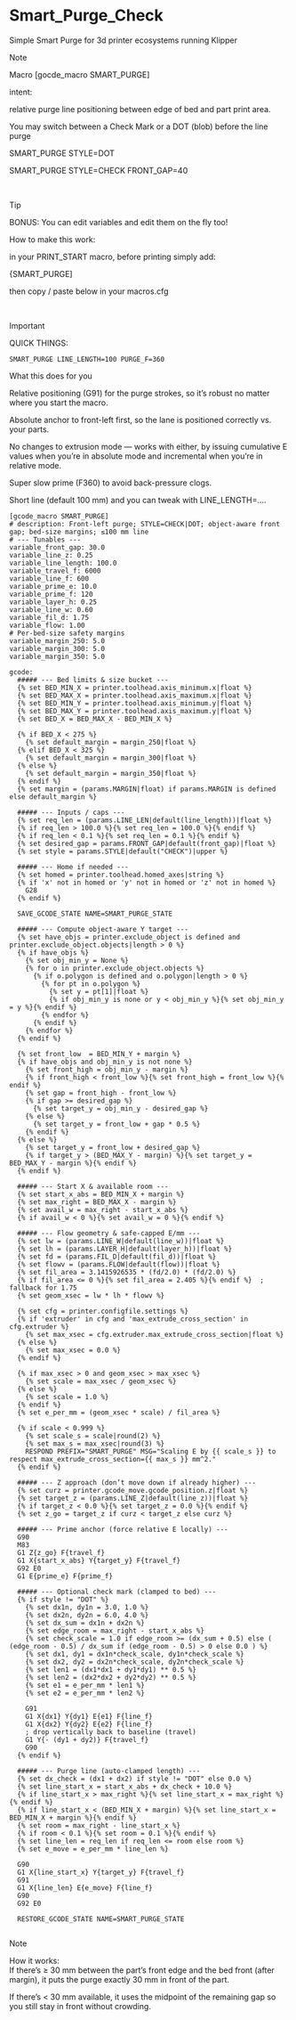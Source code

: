 # Smart_Purge_Check
Simple Smart Purge for 3d printer ecosystems running Klipper


>[!NOTE]
>Macro [gocde_macro SMART_PURGE]
>
>intent:
>
>relative purge line positioning between edge of bed and part print area.
>
>You may switch between a Check Mark or a DOT (blob) before the line purge
>
>SMART_PURGE STYLE=DOT
>
>SMART_PURGE STYLE=CHECK FRONT_GAP=40
>

<br>

>[!TIP]
>BONUS: You can edit variables and edit them on the fly too!
>
>How to make this work:
>
>in your PRINT_START macro, before printing simply add:
>
>{SMART_PURGE]
>
>then copy / paste below in your macros.cfg

<br>

>[!IMPORTANT]
>QUICK THINGS:
>
>```SMART_PURGE LINE_LENGTH=100 PURGE_F=360```
>
>What this does for you
>
>Relative positioning (G91) for the purge strokes, so it’s robust no matter where you start the macro.
>
>Absolute anchor to front-left first, so the lane is positioned correctly vs. your parts.
>
>No changes to extrusion mode — works with either, by issuing cumulative E values when you’re in absolute mode and incremental when you’re in relative mode.
>
>Super slow prime (F360) to avoid back-pressure clogs.
>
>Short line (default 100 mm) and you can tweak with LINE_LENGTH=….

```
[gcode_macro SMART_PURGE]
# description: Front-left purge; STYLE=CHECK|DOT; object-aware front gap; bed-size margins; ≤100 mm line
# --- Tunables ---
variable_front_gap: 30.0
variable_line_z: 0.25
variable_line_length: 100.0
variable_travel_f: 6000
variable_line_f: 600
variable_prime_e: 10.0
variable_prime_f: 120
variable_layer_h: 0.25
variable_line_w: 0.60
variable_fil_d: 1.75
variable_flow: 1.00
# Per-bed-size safety margins
variable_margin_250: 5.0
variable_margin_300: 5.0
variable_margin_350: 5.0

gcode:
  ##### --- Bed limits & size bucket ---
  {% set BED_MIN_X = printer.toolhead.axis_minimum.x|float %}
  {% set BED_MAX_X = printer.toolhead.axis_maximum.x|float %}
  {% set BED_MIN_Y = printer.toolhead.axis_minimum.y|float %}
  {% set BED_MAX_Y = printer.toolhead.axis_maximum.y|float %}
  {% set BED_X = BED_MAX_X - BED_MIN_X %}

  {% if BED_X < 275 %}
    {% set default_margin = margin_250|float %}
  {% elif BED_X < 325 %}
    {% set default_margin = margin_300|float %}
  {% else %}
    {% set default_margin = margin_350|float %}
  {% endif %}
  {% set margin = (params.MARGIN|float) if params.MARGIN is defined else default_margin %}

  ##### --- Inputs / caps ---
  {% set req_len = (params.LINE_LEN|default(line_length))|float %}
  {% if req_len > 100.0 %}{% set req_len = 100.0 %}{% endif %}
  {% if req_len < 0.1 %}{% set req_len = 0.1 %}{% endif %}
  {% set desired_gap = params.FRONT_GAP|default(front_gap)|float %}
  {% set style = params.STYLE|default("CHECK")|upper %}

  ##### --- Home if needed ---
  {% set homed = printer.toolhead.homed_axes|string %}
  {% if 'x' not in homed or 'y' not in homed or 'z' not in homed %}
    G28
  {% endif %}

  SAVE_GCODE_STATE NAME=SMART_PURGE_STATE

  ##### --- Compute object-aware Y target ---
  {% set have_objs = printer.exclude_object is defined and printer.exclude_object.objects|length > 0 %}
  {% if have_objs %}
    {% set obj_min_y = None %}
    {% for o in printer.exclude_object.objects %}
      {% if o.polygon is defined and o.polygon|length > 0 %}
        {% for pt in o.polygon %}
          {% set y = pt[1]|float %}
          {% if obj_min_y is none or y < obj_min_y %}{% set obj_min_y = y %}{% endif %}
        {% endfor %}
      {% endif %}
    {% endfor %}
  {% endif %}

  {% set front_low  = BED_MIN_Y + margin %}
  {% if have_objs and obj_min_y is not none %}
    {% set front_high = obj_min_y - margin %}
    {% if front_high < front_low %}{% set front_high = front_low %}{% endif %}
    {% set gap = front_high - front_low %}
    {% if gap >= desired_gap %}
      {% set target_y = obj_min_y - desired_gap %}
    {% else %}
      {% set target_y = front_low + gap * 0.5 %}
    {% endif %}
  {% else %}
    {% set target_y = front_low + desired_gap %}
    {% if target_y > (BED_MAX_Y - margin) %}{% set target_y = BED_MAX_Y - margin %}{% endif %}
  {% endif %}

  ##### --- Start X & available room ---
  {% set start_x_abs = BED_MIN_X + margin %}
  {% set max_right = BED_MAX_X - margin %}
  {% set avail_w = max_right - start_x_abs %}
  {% if avail_w < 0 %}{% set avail_w = 0 %}{% endif %}

  ##### --- Flow geometry & safe-capped E/mm ---
  {% set lw = (params.LINE_W|default(line_w))|float %}
  {% set lh = (params.LAYER_H|default(layer_h))|float %}
  {% set fd = (params.FIL_D|default(fil_d))|float %}
  {% set flowv = (params.FLOW|default(flow))|float %}
  {% set fil_area = 3.1415926535 * (fd/2.0) * (fd/2.0) %}
  {% if fil_area <= 0 %}{% set fil_area = 2.405 %}{% endif %}  ; fallback for 1.75
  {% set geom_xsec = lw * lh * flowv %}

  {% set cfg = printer.configfile.settings %}
  {% if 'extruder' in cfg and 'max_extrude_cross_section' in cfg.extruder %}
    {% set max_xsec = cfg.extruder.max_extrude_cross_section|float %}
  {% else %}
    {% set max_xsec = 0.0 %}
  {% endif %}

  {% if max_xsec > 0 and geom_xsec > max_xsec %}
    {% set scale = max_xsec / geom_xsec %}
  {% else %}
    {% set scale = 1.0 %}
  {% endif %}
  {% set e_per_mm = (geom_xsec * scale) / fil_area %}

  {% if scale < 0.999 %}
    {% set scale_s = scale|round(2) %}
    {% set max_s = max_xsec|round(3) %}
    RESPOND PREFIX="SMART_PURGE" MSG="Scaling E by {{ scale_s }} to respect max_extrude_cross_section={{ max_s }} mm^2."
  {% endif %}

  ##### --- Z approach (don’t move down if already higher) ---
  {% set curz = printer.gcode_move.gcode_position.z|float %}
  {% set target_z = (params.LINE_Z|default(line_z))|float %}
  {% if target_z < 0.0 %}{% set target_z = 0.0 %}{% endif %}
  {% set z_go = target_z if curz < target_z else curz %}

  ##### --- Prime anchor (force relative E locally) ---
  G90
  M83
  G1 Z{z_go} F{travel_f}
  G1 X{start_x_abs} Y{target_y} F{travel_f}
  G92 E0
  G1 E{prime_e} F{prime_f}

  ##### --- Optional check mark (clamped to bed) ---
  {% if style != "DOT" %}
    {% set dx1n, dy1n = 3.0, 1.0 %}
    {% set dx2n, dy2n = 6.0, 4.0 %}
    {% set dx_sum = dx1n + dx2n %}
    {% set edge_room = max_right - start_x_abs %}
    {% set check_scale = 1.0 if edge_room >= (dx_sum + 0.5) else ( (edge_room - 0.5) / dx_sum if (edge_room - 0.5) > 0 else 0.0 ) %}
    {% set dx1, dy1 = dx1n*check_scale, dy1n*check_scale %}
    {% set dx2, dy2 = dx2n*check_scale, dy2n*check_scale %}
    {% set len1 = (dx1*dx1 + dy1*dy1) ** 0.5 %}
    {% set len2 = (dx2*dx2 + dy2*dy2) ** 0.5 %}
    {% set e1 = e_per_mm * len1 %}
    {% set e2 = e_per_mm * len2 %}

    G91
    G1 X{dx1} Y{dy1} E{e1} F{line_f}
    G1 X{dx2} Y{dy2} E{e2} F{line_f}
    ; drop vertically back to baseline (travel)
    G1 Y{- (dy1 + dy2)} F{travel_f}
    G90
  {% endif %}

  ##### --- Purge line (auto-clamped length) ---
  {% set dx_check = (dx1 + dx2) if style != "DOT" else 0.0 %}
  {% set line_start_x = start_x_abs + dx_check + 10.0 %}
  {% if line_start_x > max_right %}{% set line_start_x = max_right %}{% endif %}
  {% if line_start_x < (BED_MIN_X + margin) %}{% set line_start_x = BED_MIN_X + margin %}{% endif %}
  {% set room = max_right - line_start_x %}
  {% if room < 0.1 %}{% set room = 0.1 %}{% endif %}
  {% set line_len = req_len if req_len <= room else room %}
  {% set e_move = e_per_mm * line_len %}

  G90
  G1 X{line_start_x} Y{target_y} F{travel_f}
  G91
  G1 X{line_len} E{e_move} F{line_f}
  G90
  G92 E0

  RESTORE_GCODE_STATE NAME=SMART_PURGE_STATE


```

>[!NOTE]
>How it works:
><br>
> If there’s ≥ 30 mm between the part’s front edge and the bed front (after margin), it puts the purge exactly 30 mm in front of the part.
>
>If there’s < 30 mm available, it uses the midpoint of the remaining gap so you still stay in front without crowding.
